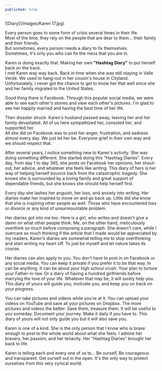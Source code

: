 ```yaml
---
published: true
---
```

![Diary](/images/Karen 17.jpg)

Every person goes to some form of crisis several times in their life.   
Most of the time, they rely on the people that are dear to them... their family and their friends.   
But sometimes, every person needs a diary to fix themselves.   
Sometimes, it's only you who can fix the mess that you are in.

Karen is doing exactly that. Making her own **"Hashtag Diary"** to put herself back on the track.   
I met Karen way way back. Back in time when she was still staying in Valle Verde. We used to hang-out in her cousin's house in Cityland.   
Unfortunately, I never got the chance to get to know her that well since she and her family migrated to the United States. 

Good thing there is Facebook. Through this popular social media, we were able to see each other's stories and view each other's pictures. 
I'm glad to see her happily married and having the best time of her life. 

Then disaster struck. Karen's husband passed away, leaving her and her family devastated. 
All of us here sympathized her, consoled her, and supported her.  
All she did on Facebook was to post her anger, frustration, and sadness almost every day. We just let her be.
Everyone grief in their own way and we should respect that. 

After several years, I notice something new to Karen's activity. She was doing something different. She started doing this "Hashtag Diaries". 
Every day, from day 1 to day 365, she posts on Facebook her opinions, her shout-out, her advice, and whatever she feels like writing. 
This diary of hers is her way of helping herself bounce back from the catastrophic tragedy. 
She knows she is surrounded by a loving family and great support of dependable friends, but she knows she should help herself first. 

Every day she lashes her anguish, her loss, and anxiety into writing. Her diaries make her inspired to move on and go back up. 
Little did she know that she is inspiring other people as well. Those who have encountered loss or divorce or any kind of unsurmountable problem. 

Her diaries got into me too. 
Here is a girl, who writes and doesn't give a damn on what other people think.
Me, on the other hand, meticulously overthink so much before composing a paragraph. 
She doesn't care, while I overcare so much thinking if the article that I made would be appreciated by my readers. 
Karen's diaries are somewhat telling me to stop overthinking and start writing my heart off. 
To just be myself and let nature takes its course. 

Her diaries can also apply to you. You don't have to post in on Facebook or any social media. 
You can keep it private if you prefer it to be that way. In can be anything. 
It can be about your high school crush. Your plan to torture your Father-in-law. Or a diary of having a hundred girlfriends before marrying the love of your life. 
Whatever that may be, it will surely help you. This diary of yours will guide you, motivate you, and keep you on track on your progress.

You can take pictures and videos while you're at it. You can upload your videos on YouTube and save all your pictures on Dropbox. 
The more pictures and videos the better. Save them, treasure them. It will be useful to you someday. 
Document your journey. Make it daily if you have to. 
This diary of yours will not only guide you but it will also save you.

Karen is one of a kind. She is the only person that I know who is brave enough to post to the whole world about what she feels. 
I admire her bravery, her passion, and her tenacity. 
Her "Hashtag Diaries" brought her back to life. 

Karen is telling each and every one of us to... 
Be ourself, Be courageous and transparent. Get ourself out in the open. 
It's the only way to protect ourselves from this very cynical world.  